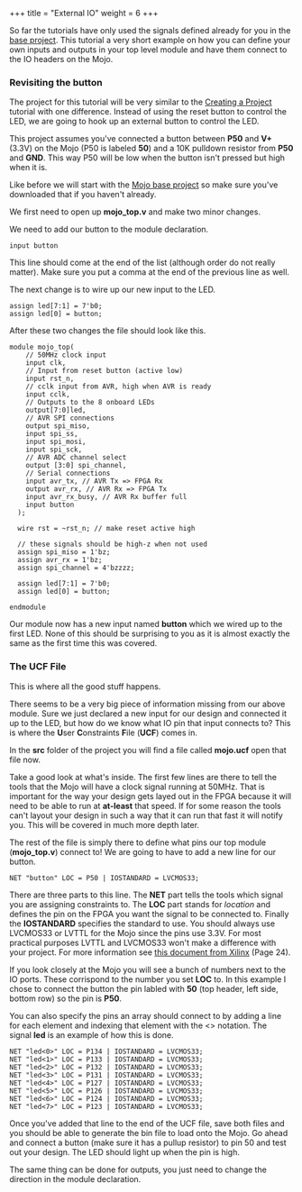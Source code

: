 +++
title = "External IO"
weight = 6
+++

So far the tutorials have only used the signals defined already for you in the [base project](https://github.com/embmicro/mojo-base-project/archive/master.zip). This tutorial a very short example on how you can define your own inputs and outputs in your top level module and have them connect to the IO headers on the Mojo.

### Revisiting the button

The project for this tutorial will be very similar to the [Creating a Project](@/tutorials/verilog/mojo/creating-an-ise-project.md) tutorial with one difference. Instead of using the reset button to control the LED, we are going to hook up an external button to control the LED.

This project assumes you've connected a button between **P50** and **V+** (3.3V) on the Mojo (P50 is labeled **50**) and a 10K pulldown resistor from **P50** and **GND**. This way P50 will be low when the button isn't pressed but high when it is.

Like before we will start with the [Mojo base project](https://github.com/embmicro/mojo-base-project/archive/master.zip) so make sure you've downloaded that if you haven't already.

We first need to open up **mojo_top.v** and make two minor changes.

We need to add our button to the module declaration.

```verilog,linenos,linenostart=14
input button
```

This line should come at the end of the list (although order do not really matter). Make sure you put a comma at the end of the previous line as well.

The next change is to wire up our new input to the LED.

```verilog,linenos,linenostart=23
assign led[7:1] = 7'b0;
assign led[0] = button;
```

After these two changes the file should look like this.

```verilog,linenos
module mojo_top(
    // 50MHz clock input
    input clk,
    // Input from reset button (active low)
    input rst_n,
    // cclk input from AVR, high when AVR is ready
    input cclk,
    // Outputs to the 8 onboard LEDs
    output[7:0]led,
    // AVR SPI connections
    output spi_miso,
    input spi_ss,
    input spi_mosi,
    input spi_sck,
    // AVR ADC channel select
    output [3:0] spi_channel,
    // Serial connections
    input avr_tx, // AVR Tx => FPGA Rx
    output avr_rx, // AVR Rx => FPGA Tx
    input avr_rx_busy, // AVR Rx buffer full
    input button
  );
 
  wire rst = ~rst_n; // make reset active high
 
  // these signals should be high-z when not used
  assign spi_miso = 1'bz;
  assign avr_rx = 1'bz;
  assign spi_channel = 4'bzzzz;
 
  assign led[7:1] = 7'b0;
  assign led[0] = button;
 
endmodule
```

Our module now has a new input named **button** which we wired up to the first LED. None of this should be surprising to you as it is almost exactly the same as the first time this was covered.

### The UCF File

This is where all the good stuff happens.

There seems to be a very big piece of information missing from our above module. Sure we just declared a new input for our design and connected it up to the LED, but how do we know what IO pin that input connects to? This is where the **U**ser **C**onstraints **F**ile (**UCF**) comes in. 

In the **src** folder of the project you will find a file called **mojo.ucf** open that file now.

Take a good look at what's inside. The first few lines are there to tell the tools that the Mojo will have a clock signal running at 50MHz. That is important for the way your design gets layed out in the FPGA because it will need to be able to run at **at-least** that speed. If for some reason the tools can't layout your design in such a way that it can run that fast it will notify you. This will be covered in much more depth later.

The rest of the file is simply there to define what pins our top module (**mojo_top.v**) connect to! We are going to have to add a new line for our button.

```ucf,linenos,linenostart=33
NET "button" LOC = P50 | IOSTANDARD = LVCMOS33;
```

There are three parts to this line. The **NET** part tells the tools which signal you are assigning constraints to. The **LOC** part stands for _location_ and defines the pin on the FPGA you want the signal to be connected to. Finally the **IOSTANDARD** specifies the standard to use. You should always use LVCMOS33 or LVTTL for the Mojo since the pins use 3.3V. For most practical purposes LVTTL and LVCMOS33 won't make a difference with your project. For more information see [this document from Xilinx](http://www.xilinx.com/support/documentation/user_guides/ug381.pdf) (Page 24).

If you look closely at the Mojo you will see a bunch of numbers next to the IO ports. These corrispond to the number you set **LOC** to. In this example I chose to connect the button the pin labled with **50** (top header, left side, bottom row) so the pin is **P50**. 

You can also specify the pins an array should connect to by adding a line for each element and indexing that element with the <> notation. The signal **led** is an example of how this is done.

```ucf,linenos,linenostart=11
NET "led<0>" LOC = P134 | IOSTANDARD = LVCMOS33;
NET "led<1>" LOC = P133 | IOSTANDARD = LVCMOS33;
NET "led<2>" LOC = P132 | IOSTANDARD = LVCMOS33;
NET "led<3>" LOC = P131 | IOSTANDARD = LVCMOS33;
NET "led<4>" LOC = P127 | IOSTANDARD = LVCMOS33;
NET "led<5>" LOC = P126 | IOSTANDARD = LVCMOS33;
NET "led<6>" LOC = P124 | IOSTANDARD = LVCMOS33;
NET "led<7>" LOC = P123 | IOSTANDARD = LVCMOS33;
```

Once you've added that line to the end of the UCF file, save both files and you should be able to generate the bin file to load onto the Mojo. Go ahead and connect a button (make sure it has a pullup resistor) to pin 50 and test out your design. The LED should light up when the pin is high.

The same thing can be done for outputs, you just need to change the direction in the module declaration.